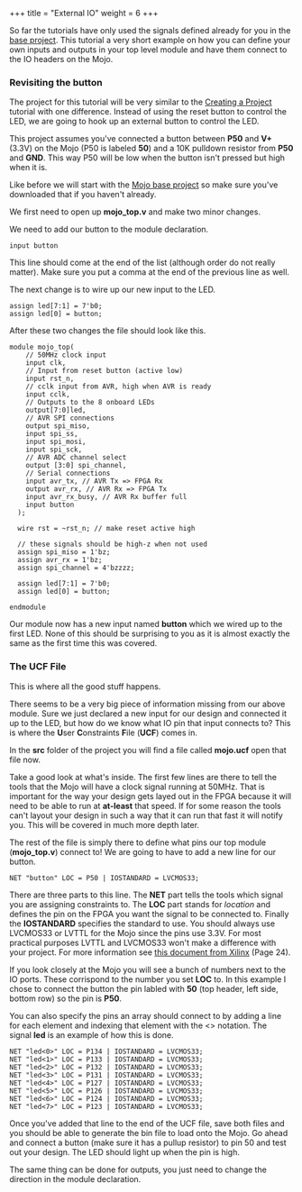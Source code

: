 +++
title = "External IO"
weight = 6
+++

So far the tutorials have only used the signals defined already for you in the [base project](https://github.com/embmicro/mojo-base-project/archive/master.zip). This tutorial a very short example on how you can define your own inputs and outputs in your top level module and have them connect to the IO headers on the Mojo.

### Revisiting the button

The project for this tutorial will be very similar to the [Creating a Project](@/tutorials/verilog/mojo/creating-an-ise-project.md) tutorial with one difference. Instead of using the reset button to control the LED, we are going to hook up an external button to control the LED.

This project assumes you've connected a button between **P50** and **V+** (3.3V) on the Mojo (P50 is labeled **50**) and a 10K pulldown resistor from **P50** and **GND**. This way P50 will be low when the button isn't pressed but high when it is.

Like before we will start with the [Mojo base project](https://github.com/embmicro/mojo-base-project/archive/master.zip) so make sure you've downloaded that if you haven't already.

We first need to open up **mojo_top.v** and make two minor changes.

We need to add our button to the module declaration.

```verilog,linenos,linenostart=14
input button
```

This line should come at the end of the list (although order do not really matter). Make sure you put a comma at the end of the previous line as well.

The next change is to wire up our new input to the LED.

```verilog,linenos,linenostart=23
assign led[7:1] = 7'b0;
assign led[0] = button;
```

After these two changes the file should look like this.

```verilog,linenos
module mojo_top(
    // 50MHz clock input
    input clk,
    // Input from reset button (active low)
    input rst_n,
    // cclk input from AVR, high when AVR is ready
    input cclk,
    // Outputs to the 8 onboard LEDs
    output[7:0]led,
    // AVR SPI connections
    output spi_miso,
    input spi_ss,
    input spi_mosi,
    input spi_sck,
    // AVR ADC channel select
    output [3:0] spi_channel,
    // Serial connections
    input avr_tx, // AVR Tx => FPGA Rx
    output avr_rx, // AVR Rx => FPGA Tx
    input avr_rx_busy, // AVR Rx buffer full
    input button
  );
 
  wire rst = ~rst_n; // make reset active high
 
  // these signals should be high-z when not used
  assign spi_miso = 1'bz;
  assign avr_rx = 1'bz;
  assign spi_channel = 4'bzzzz;
 
  assign led[7:1] = 7'b0;
  assign led[0] = button;
 
endmodule
```

Our module now has a new input named **button** which we wired up to the first LED. None of this should be surprising to you as it is almost exactly the same as the first time this was covered.

### The UCF File

This is where all the good stuff happens.

There seems to be a very big piece of information missing from our above module. Sure we just declared a new input for our design and connected it up to the LED, but how do we know what IO pin that input connects to? This is where the **U**ser **C**onstraints **F**ile (**UCF**) comes in. 

In the **src** folder of the project you will find a file called **mojo.ucf** open that file now.

Take a good look at what's inside. The first few lines are there to tell the tools that the Mojo will have a clock signal running at 50MHz. That is important for the way your design gets layed out in the FPGA because it will need to be able to run at **at-least** that speed. If for some reason the tools can't layout your design in such a way that it can run that fast it will notify you. This will be covered in much more depth later.

The rest of the file is simply there to define what pins our top module (**mojo_top.v**) connect to! We are going to have to add a new line for our button.

```ucf,linenos,linenostart=33
NET "button" LOC = P50 | IOSTANDARD = LVCMOS33;
```

There are three parts to this line. The **NET** part tells the tools which signal you are assigning constraints to. The **LOC** part stands for _location_ and defines the pin on the FPGA you want the signal to be connected to. Finally the **IOSTANDARD** specifies the standard to use. You should always use LVCMOS33 or LVTTL for the Mojo since the pins use 3.3V. For most practical purposes LVTTL and LVCMOS33 won't make a difference with your project. For more information see [this document from Xilinx](http://www.xilinx.com/support/documentation/user_guides/ug381.pdf) (Page 24).

If you look closely at the Mojo you will see a bunch of numbers next to the IO ports. These corrispond to the number you set **LOC** to. In this example I chose to connect the button the pin labled with **50** (top header, left side, bottom row) so the pin is **P50**. 

You can also specify the pins an array should connect to by adding a line for each element and indexing that element with the <> notation. The signal **led** is an example of how this is done.

```ucf,linenos,linenostart=11
NET "led<0>" LOC = P134 | IOSTANDARD = LVCMOS33;
NET "led<1>" LOC = P133 | IOSTANDARD = LVCMOS33;
NET "led<2>" LOC = P132 | IOSTANDARD = LVCMOS33;
NET "led<3>" LOC = P131 | IOSTANDARD = LVCMOS33;
NET "led<4>" LOC = P127 | IOSTANDARD = LVCMOS33;
NET "led<5>" LOC = P126 | IOSTANDARD = LVCMOS33;
NET "led<6>" LOC = P124 | IOSTANDARD = LVCMOS33;
NET "led<7>" LOC = P123 | IOSTANDARD = LVCMOS33;
```

Once you've added that line to the end of the UCF file, save both files and you should be able to generate the bin file to load onto the Mojo. Go ahead and connect a button (make sure it has a pullup resistor) to pin 50 and test out your design. The LED should light up when the pin is high.

The same thing can be done for outputs, you just need to change the direction in the module declaration.